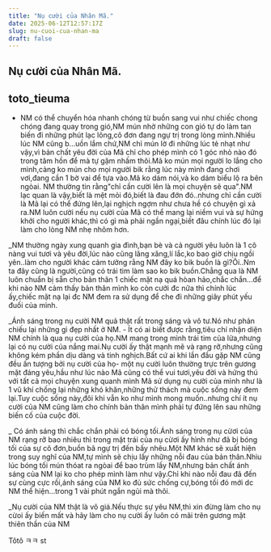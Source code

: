 ```yaml
---
title: "Nụ cười của Nhân Mã."
date: 2025-06-12T12:57:17Z
slug: nu-cuoi-cua-nhan-ma
draft: false
---
```


## Nụ cười của Nhân Mã.

## toto_tieuma

- NM có thể chuyển hóa nhanh chóng từ buồn sang vui như chiếc chong chóng đang quay trong gió,NM mún nhờ những con gió tự do làm tan biến đi những phút lạc lõng,cô đơn đang ngự trị trong lòng mình.Nhiều lúc NM cũng b...uồn lắm chứ,NM chỉ mún lờ đi những lúc tẻ nhạt như vậy,vì bản chất yêu đời của Mã chỉ cho phép mình có 1 góc nhỏ nào đó trong tâm hồn để mà tự gặm nhấm thôi.Mã ko mún mọi người lo lắng cho mình,càng ko mún cho mọi người bik rằng lúc này mình đang chơi vơi,đang cần 1 bờ vai để tựa vào.Mã ko dám nói,và ko dám biểu lộ ra bên ngòai. NM thường tin rằng"chỉ cần cười lên là mọi chuyện sẽ qua".NM lạc quan là vậy,biết là mệt mỏi đó,biết là đau đớn đó..nhưng chỉ cần cười là Mã lại có thể đứng lên,lại nghịch ngợm như chưa hề có chuyện gì xả ra.NM luôn cười nếu nụ cười của Mã có thể mang lại niềm vui và sự hứng khởi cho người khác,thì có gì mà phải ngần ngại,biết đâu chính lúc đó lại làm cho lòng NM nhẹ nhõm hơn.

_NM thường ngày xung quanh gia đình,bạn bè và cả người yêu luôn là 1 cô nàng vui tươi và yêu đời,lúc nào cũng lăng xăng,lí lắc,ko bao giờ chịu ngồi yên..làm cho người khác cảm tưởng rằng NM đây ko bik buồn là gì?Ôi..Nm ta đây cũng là người,cũng có trái tim làm sao ko bik buồn.Chẳng qua là NM luôn chuẩn bị sẵn cho bản thân 1 chiếc mặt nạ quá hòan hảo,chắc chắn...để khi nào NM cảm thấy bản thân mình ko còn cưởi đc nữa thì chính lúc ấy,chiếc mặt nạ lại đc NM đem ra sử dụng để che đi những giây phút yếu đuối của mình.

_Ánh sáng trong nụ cười NM quả thật rất trong sáng và vô tư.Nó như phản chiếu lại những gì đẹp nhất ở NM. - Ít có ai biết được rằng,tiêu chí nhận diện NM chính là qua nụ cười của họ.NM mang trong mình trái tim của lửa,nhưng lại có nụ cười của nắng mai.Nụ cười ấy thật mạnh mẽ và rạng rỡ,nhưng cũng không kém phần dịu dàng và tinh nghịch.Bất cứ ai khi lần đầu gặp NM cũng đều ấn tượng bởi nụ cười của họ- một nụ cười luôn thường trực trên gương mặt đáng yêu,hầu như lúc nào Mã cũng có thể vui tươi,yêu đời và hứng thú với tất cả mọi chuyện xung quanh mình Mã sử dụng nụ cười của mình như là 1 vũ khí chống lại những khó khăn,những thử thách mà cuộc sống này đem lại.Tuy cuộc sống này,đôi khi vẫn ko như mình mong muốn..nhưng chí ít nụ cười của NM cũng làm cho chính bản thân mình phải tự đứng lên sau những biến cố của cuộc đời.

_ Có ánh sáng thì chắc chắn phải có bóng tối.Ánh sáng trong nụ cừơi của NM rạng rỡ bao nhiêu thì trong mặt trái của nụ cừơi ấy hình như đã bị bóng tối của sự cô đơn,buồn bã ngự trị đến bấy nhêu.Một NM khác sẽ xuất hiện trong suy nghĩ của NM,tự mình sẽ chịu lấy những nỗi đau của bản thân.Nhìu lúc bóng tối mún thóat ra ngòai để bao trùm lấy NM,nhưng bản chất ánh sáng của NM lại ko cho phép mình làm như vậy.Chỉ khi nào nỗi đau đã đến sự cùng cực rồi,ánh sáng của NM ko đủ sức chống cự,bóng tối đó mới dc NM thể hiện...trong 1 vài phút ngắn ngủi mà thôi.

_Nụ cười của NM thật là vô giá.Nếu thực sự yêu NM,thì xin đừng làm cho nụ cừoi ấy biến mất và hãy làm cho nụ cười ấy luôn có mãi trên gương mặt thiên thần của NM

Tôtô ㅋㅋ
st